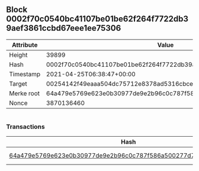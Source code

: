 ## Block 0002f70c0540bc41107be01be62f264f7722db39aef3861ccbd67eee1ee75306

Attribute | Value
--- | ---
Height | 39899
Hash | 0002f70c0540bc41107be01be62f264f7722db39aef3861ccbd67eee1ee75306
Timestamp | 2021-04-25T06:38:47+00:00
Target | 00254142f49eaaa504dc75712e8378ad5316cbcead634704b3734b6271167cc4
Merke root | 64a479e5769e623e0b30977de9e2b96c0c787f586a500277d73421c54658544c
Nonce | 3870136460

```

```

### Transactions

Hash | Amount
--- | ---
[64a479e5769e623e0b30977de9e2b96c0c787f586a500277d73421c54658544c](64a479e5769e623e0b30977de9e2b96c0c787f586a500277d73421c54658544c.md) | 10.00000000 SKEPTI 
